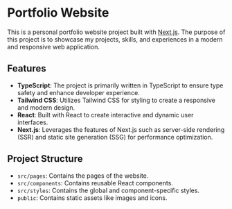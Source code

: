 # Portfolio Website

This is a personal portfolio website project built with [Next.js](https://nextjs.org). The purpose of this project is to showcase my projects, skills, and experiences in a modern and responsive web application.

## Features

- **TypeScript**: The project is primarily written in TypeScript to ensure type safety and enhance developer experience.
- **Tailwind CSS**: Utilizes Tailwind CSS for styling to create a responsive and modern design.
- **React**: Built with React to create interactive and dynamic user interfaces.
- **Next.js**: Leverages the features of Next.js such as server-side rendering (SSR) and static site generation (SSG) for performance optimization.

## Project Structure

- `src/pages`: Contains the pages of the website.
- `src/components`: Contains reusable React components.
- `src/styles`: Contains the global and component-specific styles.
- `public`: Contains static assets like images and icons.
